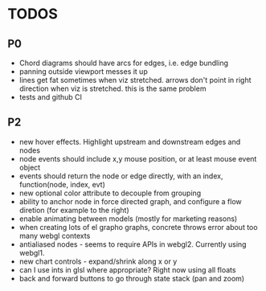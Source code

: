# TODOS

## P0
* Chord diagrams should have arcs for edges, i.e. edge bundling
* panning outside viewport messes it up
* lines get fat sometimes when viz stretched.  arrows don't point in right direction when viz is stretched.  this is the same problem
* tests and github CI

## P2
* new hover effects.  Highlight upstream and downstream edges and nodes
* node events should include x,y mouse position, or at least mouse event object
* events should return the node or edge directly, with an index, function(node, index, evt)
* new optional color attribute to decouple from grouping
* ability to anchor node in force directed graph, and configure a flow diretion (for example to the right)
* enable animating between models (mostly for marketing reasons)
* when creating lots of el grapho graphs, concrete throws error about too many webgl contexts
* antialiased nodes - seems to require APIs in webgl2.  Currently using webgl1.
* new chart controls - expand/shrink along x or y
* can I use ints in glsl where appropriate? Right now using all floats
* back and forward buttons to go through state stack (pan and zoom)
